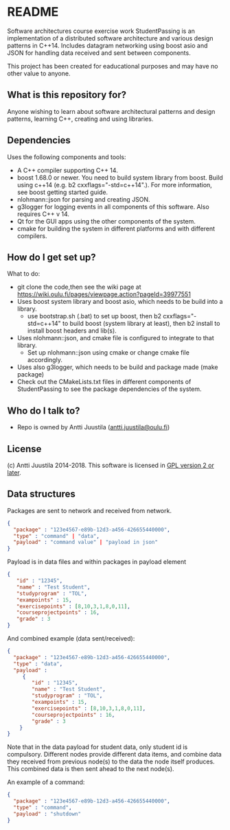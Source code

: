 # README #

Software architectures course exercise work StudentPassing is an implementation of a distributed software architecture and various design patterns in C++14. Includes datagram networking using boost asio and JSON for handling data received and sent between components.

This project has been created for eaducational purposes and may have no other value to anyone.

## What is this repository for? ##

Anyone wishing to learn about software architectural patterns and design patterns, learning C++, creating and using libraries.

## Dependencies ##

Uses the following components and tools:

* A C++ compiler supporting C++ 14.
* boost 1.68.0 or newer. You need to build system library from boost. Build using c++14 (e.g. b2 cxxflags="-std=c++14".). For more information, see boost getting started guide.
* nlohmann::json for parsing and creating JSON.
* g3logger for logging events in all components of this software. Also requires C++ v 14.
* Qt for the GUI apps using the other components of the system.
* cmake for building the system in different platforms and with different compilers.

## How do I get set up? ##

What to do:

* git clone the code,then see the wiki page at https://wiki.oulu.fi/pages/viewpage.action?pageId=39977551
* Uses boost system library and boost asio, which needs to be build into a library.
  * use bootstrap.sh (.bat) to set up boost, then b2 cxxflags="-std=c++14" to build boost (system library at least), then b2 install to install boost headers and lib(s).
* Uses nlohmann::json, and cmake file is configured to integrate to that library.
  * Set up nlohmann::json using cmake or change cmake file accordingly.
* Uses also g3logger, which needs to be build and package made (make package)
* Check out the CMakeLists.txt files in different components of StudentPassing to see the package dependencies of the system. 

## Who do I talk to? ##

* Repo is owned by Antti Juustila (antti.juustila@oulu.fi)

## License ##

(c) Antti Juustila 2014-2018. This software is licensed in [GPL version 2 or later](https://opensource.org/licenses/gpl-2.0.php).

## Data structures

Packages are sent to network and received from network.

```JSON
{ 
  "package" : "123e4567-e89b-12d3-a456-426655440000",
  "type" : "command" | "data",
  "payload" : "command value" | "payload in json"
}
```

Payload is in data files and within packages in payload element

```JSON
{
   "id" : "12345",
   "name" : "Test Student",
   "studyprogram" : "TOL",
   "exampoints" : 15,
   "exercisepoints" : [8,10,3,1,8,0,11],
   "courseprojectpoints" : 16,
   "grade" : 3
}
```
And combined example (data sent/received):

```JSON
{ 
  "package" : "123e4567-e89b-12d3-a456-426655440000",
  "type" : "data",
  "payload" :
     {
        "id" : "12345",
        "name" : "Test Student",
        "studyprogram" : "TOL",
        "exampoints" : 15,
        "exercisepoints" : [8,10,3,1,8,0,11],
        "courseprojectpoints" : 16,
        "grade" : 3
    }
}
```

Note that in the data payload for student data, only student id is compulsory. Different nodes provide different data items, and combine data they received from previous node(s) to the data the node itself produces. This combined data is then sent ahead to the next node(s).

An example of a command:

```JSON
{
  "package" : "123e4567-e89b-12d3-a456-426655440000",
  "type" : "command",
  "payload" : "shutdown"
}
```
